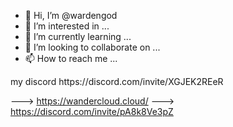 - 👋 Hi, I’m @wardengod
- 👀 I’m interested in ...
- 🌱 I’m currently learning ...
- 💞️ I’m looking to collaborate on ...
- 📫 How to reach me ...

<!---
wardengod/wardengod is a ✨ special ✨ repository because its `README.md` (this file) appears on your GitHub profile.
You can click the Preview link to take a look at your changes.
--->my discord https://discord.com/invite/XGJEK2REeR
---> https://wandercloud.cloud/
---> https://discord.com/invite/pA8k8Ve3pZ
